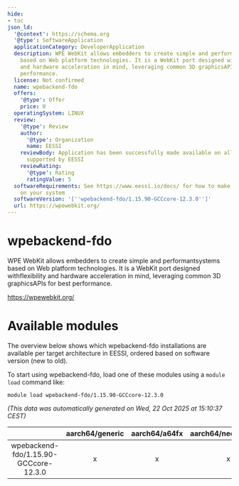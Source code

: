 ```yaml
---
hide:
- toc
json_ld:
  '@context': https://schema.org
  '@type': SoftwareApplication
  applicationCategory: DeveloperApplication
  description: WPE WebKit allows embedders to create simple and performantsystems
    based on Web platform technologies. It is a WebKit port designed withflexibility
    and hardware acceleration in mind, leveraging common 3D graphicsAPIs for best
    performance.
  license: Not confirmed
  name: wpebackend-fdo
  offers:
    '@type': Offer
    price: 0
  operatingSystem: LINUX
  review:
    '@type': Review
    author:
      '@type': Organization
      name: EESSI
    reviewBody: Application has been successfully made available on all architectures
      supported by EESSI
    reviewRating:
      '@type': Rating
      ratingValue: 5
  softwareRequirements: See https://www.eessi.io/docs/ for how to make EESSI available
    on your system
  softwareVersion: '[''wpebackend-fdo/1.15.90-GCCcore-12.3.0'']'
  url: https://wpewebkit.org/
---
```


wpebackend-fdo
==============


WPE WebKit allows embedders to create simple and performantsystems based on Web platform technologies. It is a WebKit port designed withflexibility and hardware acceleration in mind, leveraging common 3D graphicsAPIs for best performance.

https://wpewebkit.org/
# Available modules


The overview below shows which wpebackend-fdo installations are available per target architecture in EESSI, ordered based on software version (new to old).

To start using wpebackend-fdo, load one of these modules using a `module load` command like:

```shell
module load wpebackend-fdo/1.15.90-GCCcore-12.3.0
```

*(This data was automatically generated on Wed, 22 Oct 2025 at 15:10:37 CEST)*

| |aarch64/generic|aarch64/a64fx|aarch64/neoverse_n1|aarch64/neoverse_v1|aarch64/nvidia/grace|x86_64/generic|x86_64/amd/zen2|x86_64/amd/zen3|x86_64/amd/zen4|x86_64/intel/cascadelake|x86_64/intel/haswell|x86_64/intel/icelake|x86_64/intel/sapphirerapids|x86_64/intel/skylake_avx512|
| :---: | :---: | :---: | :---: | :---: | :---: | :---: | :---: | :---: | :---: | :---: | :---: | :---: | :---: | :---: |
|wpebackend-fdo/1.15.90-GCCcore-12.3.0|x|x|x|x|x|x|x|x|x|x|x|x|x|x|
